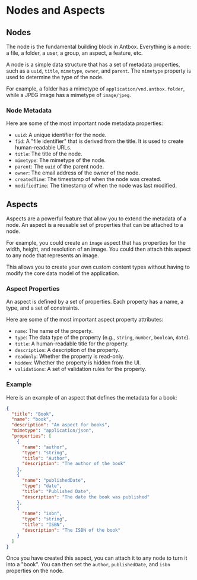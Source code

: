 # Nodes and Aspects

## Nodes

The node is the fundamental building block in Antbox. Everything is a node: a file, a folder, a user, a group, an aspect, a feature, etc.

A node is a simple data structure that has a set of metadata properties, such as a `uuid`, `title`, `mimetype`, `owner`, and `parent`. The `mimetype` property is used to determine the type of the node.

For example, a folder has a mimetype of `application/vnd.antbox.folder`, while a JPEG image has a mimetype of `image/jpeg`.

### Node Metadata

Here are some of the most important node metadata properties:

*   `uuid`: A unique identifier for the node.
*   `fid`: A "file identifier" that is derived from the title. It is used to create human-readable URLs.
*   `title`: The title of the node.
*   `mimetype`: The mimetype of the node.
*   `parent`: The `uuid` of the parent node.
*   `owner`: The email address of the owner of the node.
*   `createdTime`: The timestamp of when the node was created.
*   `modifiedTime`: The timestamp of when the node was last modified.

## Aspects

Aspects are a powerful feature that allow you to extend the metadata of a node. An aspect is a reusable set of properties that can be attached to a node.

For example, you could create an `image` aspect that has properties for the width, height, and resolution of an image. You could then attach this aspect to any node that represents an image.

This allows you to create your own custom content types without having to modify the core data model of the application.

### Aspect Properties

An aspect is defined by a set of properties. Each property has a name, a type, and a set of constraints.

Here are some of the most important aspect property attributes:

*   `name`: The name of the property.
*   `type`: The data type of the property (e.g., `string`, `number`, `boolean`, `date`).
*   `title`: A human-readable title for the property.
*   `description`: A description of the property.
*   `readonly`: Whether the property is read-only.
*   `hidden`: Whether the property is hidden from the UI.
*   `validations`: A set of validation rules for the property.

### Example

Here is an example of an aspect that defines the metadata for a book:

```json
{
  "title": "Book",
  "name": "book",
  "description": "An aspect for books",
  "mimetype": "application/json",
  "properties": [
    {
      "name": "author",
      "type": "string",
      "title": "Author",
      "description": "The author of the book"
    },
    {
      "name": "publishedDate",
      "type": "date",
      "title": "Published Date",
      "description": "The date the book was published"
    },
    {
      "name": "isbn",
      "type": "string",
      "title": "ISBN",
      "description": "The ISBN of the book"
    }
  ]
}
```

Once you have created this aspect, you can attach it to any node to turn it into a "book". You can then set the `author`, `publishedDate`, and `isbn` properties on the node.
